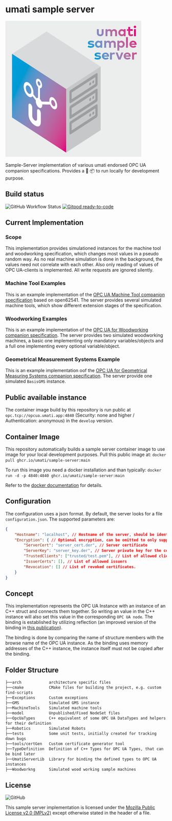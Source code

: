 # umati sample server

![Sample-Server](doc/assets/sample-server.jpg)

Sample-Server implementation of various umati endorsed OPC UA companion specifications. Provides a :whale: :package: to run locally for development purpose.

## Build status

![GitHub Workflow Status](https://img.shields.io/github/workflow/status/umati/Sample-Server/Build)
[![Gitpod ready-to-code](https://img.shields.io/badge/Gitpod-ready--to--code-blue?logo=gitpod)](https://gitpod.io/#https://github.com/umati/Sample-Server)

## Current Implementation

### Scope

This implementation provides simulationed instances for the machine tool and woodworking specification, which changes most values in a pseudo random way. As no real machine simulation is done in the background, the values need not correlate with each other. Also only reading of values of OPC UA-clients is implemented. All write requests are ignored silently.

### Machine Tool Examples

This is an example implementation of the [OPC UA Machine Tool companion specification](https://reference.opcfoundation.org/MachineTool/docs/) based on open62541. The server provides several simulated machine tools, which show different extension stages of the specification.

### Woodworking Examples

This is an example implementation of the [OPC UA for Woodworking companion specification](https://reference.opcfoundation.org/Woodworking/docs/). The server provides two simulated woodworking machines, a basic one implementing only mandatory variables/objects and a full one implementing every optional variable/object.

### Geometrical Measurement Systems Example

This is an example implementation oof the [OPC UA for Geometrical Measuring Systems companion specification](https://www.vdma.org/viewer/-/v2article/render/47597927). The server provide one simulated `BasisGMS` instance.

## Public available instance

The container image build by this repository is run public at `opc.tcp://opcua.umati.app:4840` (Security: none and higher / Authentication: anonymous) in the `develop` version.

## Container Image

This repository automatically builds a sample server container image to use image for your local development purposes. Pull this public image at: `docker pull ghcr.io/umati/sample-server:main`

To run this image you need a docker installation and than typically:
`docker run -d -p 4840:4840 ghcr.io/umati/sample-server:main`

Refer to the [docker documentation](https://docs.docker.com/) for details.

## Configuration

The configuration uses a json format. By default, the server looks for a file `configuration.json`. The supported parameters are:

```json
{
    "Hostname": "localhost", // Hostname of the server, should be identical to the hostname that is used by OPC UA clients to connect to the server.
    "Encryption": { // Optional encryption, can be omitted to only support unencrypted connections
        "ServerCert": "server_cert.der", // Server certificate
        "ServerKey": "server_key.der", // Server private key for the certificate
        "TrustedClients": ["trusted/test.pem"], // List of allowed clients, if empty, all client certificates are accepted
        "IssuerCerts": [], // List of allowed issuers
        "Revocation": [] // List of revoked certificates.
    }
}
```

## Concept

This implementation represents the OPC UA Instance with an instance of an C++ struct and connects them together. So writing an value in the C++ instance will also set this value in the corresponding `OPC UA node`. The binding is established by utilizing reflection (an improved version of the binding in [this publication](https://ieeexplore.ieee.org/document/8972189)).

The binding is done by comparing the name of structure members with the browse name of the OPC UA instance. As the binding uses memory addresses of the C++ instance, the instance itself must not be copied after the binding.

## Folder Structure

```text
├──arch            architecture specific files
├──cmake           CMake files for building the project, e.g. custom find-scripts
├──Exceptions      Custom exceptions
├──GMS             Simulated GMS instance
├──MachineTools    Simulated machine tools
├──model           Unpublished/Fixed NodeSet files
├──OpcUaTypes      C++ equivalent of some OPC UA DataTypes and helpers for their definition
├──Robotics        Simulated Robots
├──tests           Some unit tests, initially created for tracking down bugs
├──tools/certGen   Custom certificate generator tool           
├──TypeDefinition  Definition of C++ Types for OPC UA Types, that can be bind later
├──UmatiServerLib  Library for binding the defined types to OPC UA instances
├──Woodworkng      Simulated wood working sample machines
```

## License

![GitHub](https://img.shields.io/github/license/umati/Sample-Server)

This sample server implementation is licensed under the [Mozilla Public License v2.0 (MPLv2)](LICENSE) except otherwise stated in the header of a file.
